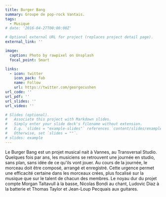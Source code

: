 ```yaml
---
title: Burger Bang
summary: Groupe de pop-rock Vantais.
tags:
  - Musique
# date: '2016-04-27T00:00:00Z'

# Optional external URL for project (replaces project detail page).
external_link: ''

image:
  caption: Photo by rawpixel on Unsplash
  focal_point: Smart

links:
  - icon: twitter
    icon_pack: fab
    name: Follow
    url: https://twitter.com/georgecushen
url_code: ''
url_pdf: ''
url_slides: ''
url_video: ''

# Slides (optional).
#   Associate this project with Markdown slides.
#   Simply enter your slide deck's filename without extension.
#   E.g. `slides = "example-slides"` references `content/slides/example-slides.md`.
#   Otherwise, set `slides = ""`.
# slides: example
---
```


Le Burger Bang est un projet musical nait à Vannes, au Transversal Studio. Quelques fois par ans, les musiciens se retrouvent une journée en studio, sans plan, sans idée de ce qu'ils vont jouer. Au cours de la journée, le morceau doit être composé, arrangé et enregistré. Cette urgence permet une efficacité certaine dans les morceaux crées, plus focalisé sur la musique que sur le talent de chacun des membres. Le noyau dur du projet compte Morgan Taltavull à la basse, Nicolas Bondi au chant, Ludovic Diaz à la batterie et Thomas Taylor et Jean-Loup Pecquais aux guitares.
